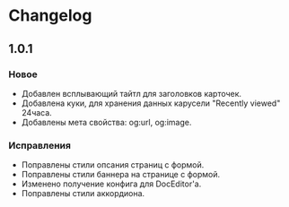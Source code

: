 # Changelog

## 1.0.1

### Новое
* Добавлен всплывающий тайтл для заголовков карточек.
* Добавлена куки, для хранения данных карусели "Recently viewed" 24часа.
* Добавлены мета свойства: og:url, og:image.

### Исправления
* Поправлены стили опсания страниц с формой. 
* Поправлены стили баннера на странице с формой.
* Изменено получение конфига для DocEditor'a.
* Поправлены стили аккордиона.

